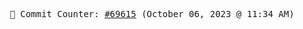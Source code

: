 <p align="center">
    <samp>
        📮 Commit Counter: <a href="https://github.com/Javascript-void0/Javascript-void0/commits/main">#69615</a> (October 06, 2023 @ 11:34 AM)
    </samp>
</p>